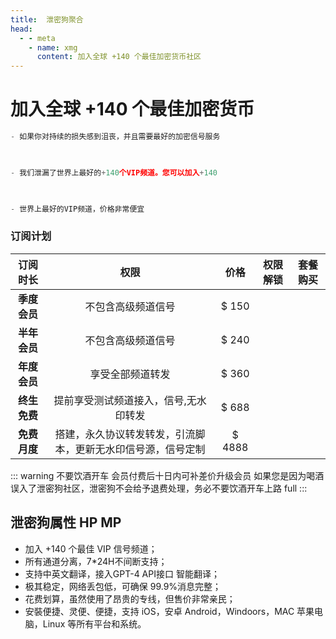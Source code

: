 ```yaml
---
title:  泄密狗聚合
head:
  - - meta
    - name: xmg
      content: 加入全球 +140 个最佳加密货币社区
---
```




 
# 加入全球 +140 个最佳加密货币

```js
- 如果你对持续的损失感到沮丧，并且需要最好的加密信号服务

 

- 我们泄漏了世界上最好的+140个VIP频道。您可以加入+140

 

- 世界上最好的VIP频道，价格非常便宜
```
 



### 订阅计划


|     订阅时长     |       权限       | 价格|                                             权限解锁                                             |                                                     套餐购买                                                     |
| :--------------: | :--------------: | :-----: | :------------------------------------------------------------------------------------------------------------: | :--------------------------------------------------------------------------------------------------------------: |
|     **季度会员**     |     不包含高级频道信号    |  $ 150 | <iconify-icon icon="tabler:square-check-filled" style="color: var(--vp-c-green-1)" alt="check"></iconify-icon> | <a href="https://feitu.im/index.html?register=2cFF8mg4" target="_blank"><Badge type="tip" text="立即购买" /></a> |
| **半年会员** | 不包含高级频道信号  |  $ 240  | <iconify-icon icon="tabler:square-check-filled" style="color: var(--vp-c-green-1)" alt="check"></iconify-icon> | <a href="https://feitu.im/index.html?register=2cFF8mg4" target="_blank"><Badge type="tip" text="立即购买" /></a> |
|     **年度会员**     |     享受全部频道转发    | $ 360  | <iconify-icon icon="tabler:square-check-filled" style="color: var(--vp-c-green-1)" alt="check"></iconify-icon> | <a href="https://feitu.im/index.html?register=2cFF8mg4" target="_blank"><Badge type="tip" text="立即购买" /></a> |
|     **终生免费**     |     提前享受测试频道接入，信号,无水印转发     | $ 688  | <iconify-icon icon="tabler:square-check-filled" style="color: var(--vp-c-green-1)" alt="check"></iconify-icon> | <a href="https://feitu.im/index.html?register=2cFF8mg4" target="_blank"><Badge type="tip" text="立即购买" /></a> |
|    **免费月度**     |  搭建，永久协议转发转发，引流脚本，更新无水印信号源，信号定制     | $ 4888  | <iconify-icon icon="tabler:square-check-filled" style="color: var(--vp-c-green-1)" alt="check"></iconify-icon> | <a href="https://feitu.im/index.html?register=2cFF8mg4" target="_blank"><Badge type="tip" text="立即购买" /></a> |


::: warning 不要饮酒开车
会员付费后十日内可补差价升级会员
如果您是因为喝酒误入了泄密狗社区，泄密狗不会给予退费处理，务必不要饮酒开车上路 full
:::

## 泄密狗属性 HP MP

- 加入 +140 个最佳 VIP 信号频道；
- 所有通道分离，7*24H不间断支持；
- 支持中英文翻译，接入GPT-4 API接口 智能翻译；
- 极其稳定，网络丢包低，可确保 99.9%消息完整；
- 花费划算，虽然使用了昂贵的专线，但售价非常亲民；
- 安裝便捷、灵便、便捷，支持 iOS，安卓 Android，Windoors，MAC 苹果电脑，Linux 等所有平台和系统。
